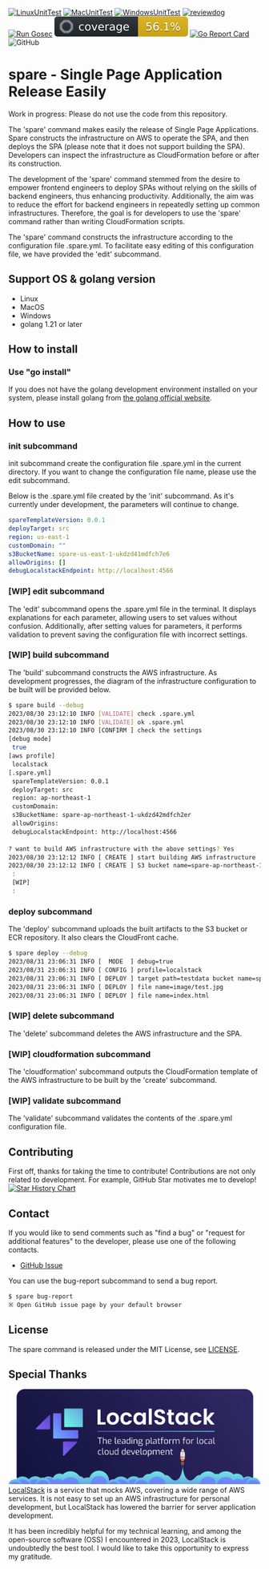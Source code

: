 [![LinuxUnitTest](https://github.com/nao1215/spare/actions/workflows/linux_test.yml/badge.svg)](https://github.com/nao1215/spare/actions/workflows/linux_test.yml)
[![MacUnitTest](https://github.com/nao1215/spare/actions/workflows/mac_test.yml/badge.svg)](https://github.com/nao1215/spare/actions/workflows/mac_test.yml)
[![WindowsUnitTest](https://github.com/nao1215/spare/actions/workflows/windows_test.yml/badge.svg)](https://github.com/nao1215/spare/actions/workflows/windows_test.yml)
[![reviewdog](https://github.com/nao1215/spare/actions/workflows/reviewdog.yml/badge.svg)](https://github.com/nao1215/spare/actions/workflows/reviewdog.yml)
[![Run Gosec](https://github.com/nao1215/spare/actions/workflows/security.yml/badge.svg)](https://github.com/nao1215/spare/actions/workflows/security.yml)
![Coverage](https://raw.githubusercontent.com/nao1215/octocovs-central-repo/main/badges/nao1215/spare/coverage.svg)
[![Go Report Card](https://goreportcard.com/badge/github.com/nao1215/spare)](https://goreportcard.com/report/github.com/nao1215/spare)
![GitHub](https://img.shields.io/github/license/nao1215/spare)

# spare - Single Page Application Release Easily
Work in progress: Please do not use the code from this repository.

The 'spare' command makes easily the release of Single Page Applications. Spare constructs the infrastructure on AWS to operate the SPA, and then deploys the SPA (please note that it does not support building the SPA). Developers can inspect the infrastructure as CloudFormation before or after its construction.

The development of the 'spare' command stemmed from the desire to empower frontend engineers to deploy SPAs without relying on the skills of backend engineers, thus enhancing productivity. Additionally, the aim was to reduce the effort for backend engineers in repeatedly setting up common infrastructures. Therefore, the goal is for developers to use the 'spare' command rather than writing CloudFormation scripts.

The 'spare' command constructs the infrastructure according to the configuration file .spare.yml. To facilitate easy editing of this configuration file, we have provided the 'edit' subcommand.

## Support OS & golang version
- Linux
- MacOS
- Windows
- golang 1.21 or later


## How to install
### Use "go install"
If you does not have the golang development environment installed on your system, please install golang from [the golang official website](https://go.dev/doc/install).

## How to use
### init subcommand
init subcommand create the configuration file .spare.yml in the current directory. If you want to change the configuration file name, please use the edit subcommand.

Below is the .spare.yml file created by the 'init' subcommand. As it's currently under development, the parameters will continue to change.
```.spare.yml
spareTemplateVersion: 0.0.1
deployTarget: src
region: us-east-1
customDomain: ""
s3BucketName: spare-us-east-1-ukdzd41mdfch7e6
allowOrigins: []
debugLocalstackEndpoint: http://localhost:4566
```

### [WIP] edit subcommand
The 'edit' subcommand opens the .spare.yml file in the terminal. It displays explanations for each parameter, allowing users to set values without confusion. Additionally, after setting values for parameters, it performs validation to prevent saving the configuration file with incorrect settings.

### [WIP] build subcommand
The 'build' subcommand constructs the AWS infrastructure. As development progresses, the diagram of the infrastructure configuration to be built will be provided below.

```bash
$ spare build --debug
2023/08/30 23:12:10 INFO [VALIDATE] check .spare.yml
2023/08/30 23:12:10 INFO [VALIDATE] ok .spare.yml
2023/08/30 23:12:10 INFO [CONFIRM ] check the settings
[debug mode]
 true
[aws profile]
 localstack
[.spare.yml]
 spareTemplateVersion: 0.0.1
 deployTarget: src
 region: ap-northeast-1
 customDomain: 
 s3BucketName: spare-ap-northeast-1-ukdzd42mdfch2er
 allowOrigins: 
 debugLocalstackEndpoint: http://localhost:4566

? want to build AWS infrastructure with the above settings? Yes
2023/08/30 23:12:12 INFO [ CREATE ] start building AWS infrastructure
2023/08/30 23:12:12 INFO [ CREATE ] S3 bucket name=spare-ap-northeast-1-ukdzd42mdfch2er
 :
 [WIP]
 :
```

### deploy subcommand
The 'deploy' subcommand uploads the built artifacts to the S3 bucket or ECR repository. It also clears the CloudFront cache.
```bash
$ spare deploy --debug
2023/08/31 23:06:31 INFO [  MODE  ] debug=true
2023/08/31 23:06:31 INFO [ CONFIG ] profile=localstack
2023/08/31 23:06:31 INFO [ DEPLOY ] target path=testdata bucket name=spare-ap-northeast-1-yqpshc0ctd29nyy
2023/08/31 23:06:31 INFO [ DEPLOY ] file name=image/test.jpg
2023/08/31 23:06:31 INFO [ DEPLOY ] file name=index.html
```

### [WIP] delete subcommand
The 'delete' subcommand deletes the AWS infrastructure and the SPA.

### [WIP] cloudformation subcommand
The 'cloudformation' subcommand outputs the CloudFormation template of the AWS infrastructure to be built by the 'create' subcommand.

### [WIP] validate subcommand
The 'validate' subcommand validates the contents of the .spare.yml configuration file.

## Contributing
First off, thanks for taking the time to contribute! Contributions are not only related to development. For example, GitHub Star motivates me to develop!
<a href="https://star-history.com/#nao1215/spare&Date">
  <picture>
    <source media="(prefers-color-scheme: dark)" srcset="https://api.star-history.com/svg?repos=nao1215/spare&type=Date&theme=dark" />
    <source media="(prefers-color-scheme: light)" srcset="https://api.star-history.com/svg?repos=nao1215/spare&type=Date" />
    <img alt="Star History Chart" src="https://api.star-history.com/svg?repos=nao1215/spare&type=Date" />
  </picture>
</a>

## Contact
If you would like to send comments such as "find a bug" or "request for additional features" to the developer, please use one of the following contacts.
- [GitHub Issue](https://github.com/nao1215/spare/issues)

You can use the bug-report subcommand to send a bug report.
```bash
$ spare bug-report
※ Open GitHub issue page by your default browser
```

## License
The spare command is released under the MIT License, see [LICENSE](./LICENSE).

## Special Thanks
![localstack](./docs/images/localstack-readme-banner.svg)
[LocalStack](https://localstack.cloud/) is a service that mocks AWS, covering a wide range of AWS services. It is not easy to set up an AWS infrastructure for personal development, but LocalStack has lowered the barrier for server application development.   

It has been incredibly helpful for my technical learning, and among the open-source software (OSS) I encountered in 2023, LocalStack is undoubtedly the best tool. I would like to take this opportunity to express my gratitude.